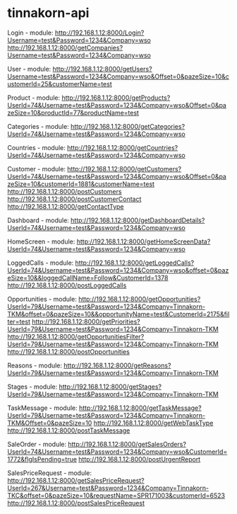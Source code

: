 # tinnakorn-api

Login - module:
http://192.168.1.12:8000/Login?Username=test&Password=1234&Company=wso
http://192.168.1.12:8000/getCompanies?Username=test&Password=1234&Company=wso

User - module:
http://192.168.1.12:8000/getUsers?Username=test&Password=1234&Company=wso&Offset=0&pazeSize=10&customerId=25&customerName=test

Product - module:
http://192.168.1.12:8000/getProducts?UserId=74&Username=test&Password=1234&Company=wso&Offset=0&pazeSize=10&productId=77&productName=test

Categories - module:
http://192.168.1.12:8000/getCategories?UserId=74&Username=test&Password=1234&Company=wso

Countries - module:
http://192.168.1.12:8000/getCountries?UserId=74&Username=test&Password=1234&Company=wso

Customer - module:
http://192.168.1.12:8000/getCustomers?UserId=74&Username=test&Password=1234&Company=wso&Offset=0&pazeSize=10&customerId=1881&customerName=test
http://192.168.1.12:8000/postCustomers
http://192.168.1.12:8000/postCustomerContact
http://192.168.1.12:8000/getContactType

Dashboard - module:
http://192.168.1.12:8000/getDashboardDetails?UserId=74&Username=test&Password=1234&Company=wso

HomeScreen - module:
http://192.168.1.12:8000/getHomeScreenData?UserId=74&Username=test&Password=1234&Company=wso

LoggedCalls - module:
http://192.168.1.12:8000/getLoggedCalls?UserId=74&Username=test&Password=1234&Company=wso&offset=0&pazeSize=10&&loggedCallName=Follow&CustomerId=1378
http://192.168.1.12:8000/postLoggedCalls

Opportunities - module:
http://192.168.1.12:8000/getOpportunities?UserId=79&Username=test&Password=1234&Company=Tinnakorn-TKM&offset=0&pazeSize=10&&opportunityName=test&CustomerId=2175&filter=test
http://192.168.1.12:8000/getPriorities?UserId=79&Username=test&Password=1234&Company=Tinnakorn-TKM
http://192.168.1.12:8000/getOpportunitiesFilter?UserId=79&Username=test&Password=1234&Company=Tinnakorn-TKM
http://192.168.1.12:8000/postOpportunities

Reasons - module:
http://192.168.1.12:8000/getReasons?UserId=79&Username=test&Password=1234&Company=Tinnakorn-TKM

Stages - module:
http://192.168.1.12:8000/getStages?UserId=79&Username=test&Password=1234&Company=Tinnakorn-TKM

TaskMessage - module:
http://192.168.1.12:8000/getTaskMessage?UserId=79&Username=test&Password=1234&Company=Tinnakorn-TKM&Offset=0&pazeSize=10
http://192.168.1.12:8000/getWebTaskType
http://192.168.1.12:8000/postTaskMessage


SaleOrder - module:
http://192.168.1.12:8000/getSalesOrders?UserId=74&Username=test&Password=1234&Company=wso&CustomerId=1772&flgIsPending=true
http://192.168.1.12:8000/postUrgentReport


SalesPriceRequest - module:
http://192.168.1.12:8000/getSalesPriceRequest?UserId=267&Username=test&Password=1234&Company=Tinnakorn-TKC&offset=0&pazeSize=10&requestName=SPR171003&customerId=6523
http://192.168.1.12:8000/postSalesPriceRequest